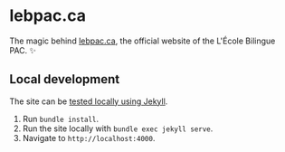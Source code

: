 # lebpac.ca

The magic behind [lebpac.ca](https://lebpac.ca), the official website of the L'École Bilingue PAC. ✨

## Local development

The site can be [tested locally using Jekyll](https://docs.github.com/en/pages/setting-up-a-github-pages-site-with-jekyll/testing-your-github-pages-site-locally-with-jekyll).

1. Run `bundle install`.
2. Run the site locally with `bundle exec jekyll serve`.
3. Navigate to `http://localhost:4000`.